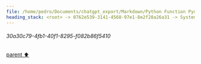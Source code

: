 ```yaml
---
file: /home/pedro/Documents/chatgpt_export/Markdown/Python Function Pydantic Model.md
heading_stack: <root> -> 0762e539-3141-4568-97e1-8e2f28a26a31 -> System -> 7310dbb5-540b-40ba-ba28-f730ab506660 -> System -> aaa26adf-0eb0-4d7d-93a7-d9d284b5c9f3 -> User -> c6015848-a2ab-4b8c-8922-7bf89d9fdf34 -> Assistant -> Models -> 1. `ParameterModel` -> 2. `DecoratorModel` -> 3. `FunctionModel` -> Methods -> Class Method in `FunctionModel` -> Instance Method in `FunctionModel` -> aaa2eb12-3770-4c5c-a7d3-11878ab54370 -> User -> 0dd09b46-e035-48e5-b69f-280b00736c87 -> Assistant -> 02c086bb-208a-49fb-93b3-54248d0f2aa5 -> Tool -> 03e8d8b9-74a8-4a74-a1bf-aec328fe0a7c -> Assistant -> aaa26425-589c-40d9-908e-333cab56319e -> User -> 9e70ce7f-89db-47ac-85b9-7d73fd7ab640 -> Assistant -> 9cb5bb3a-3cd2-4945-b8b9-01e102f6b2ab -> Tool -> 4b953605-0288-49bf-8ce8-041f4a25504d -> Assistant -> 1801b898-5c26-4e7a-af26-d7268e8c01b5 -> Assistant -> 855176a8-5adb-411e-a098-cae3b880d095 -> Assistant -> 22bbc826-60cc-4070-af85-31471f4bf1de -> Tool -> e3ed333b-ba18-4842-b480-3f634245d238 -> Assistant -> aaa2ded3-1a21-484d-9326-598b00f61110 -> User -> 5b0b16af-8e39-4842-b887-04965d88167a -> Assistant -> 82554842-e6c7-4a6c-953b-8778ad13f907 -> Tool -> 9e6d99ad-6826-402d-b2df-17c8435586f0 -> Assistant -> 8ea69820-2e45-4f03-a531-0caeea4ca772 -> Assistant -> c8a255a2-f1db-4668-b976-619d18cc4c9a -> Tool -> e5a85609-e6ea-4263-800f-599e24019950 -> Assistant -> 7077a825-b4ed-4044-aeb4-4c2eef133509 -> Assistant -> 27051524-a0d0-48c2-b51f-127049bbddc3 -> Tool -> 8080c22e-9466-44bf-8bd6-5688b064d583 -> Assistant -> aaa239f7-a854-420f-9afa-841001491865 -> User -> cabb6712-685d-49e8-8af7-837ea6277f43 -> System -> a3034118-ba1f-4ee0-b487-daa540cdf236 -> Assistant -> 2f7d2cd2-9aa9-4ca1-a42f-53296be00132 -> Tool -> 8ff07254-af54-49bf-8e6f-8e2801ba7184 -> Assistant -> 2e959f2c-486e-444b-a6cf-8bb8eda6a77d -> Tool -> 77161e88-66bd-481a-b462-51820df15a4b -> Assistant -> f9e86d22-1f27-4bd6-8664-7cb72c386b6b -> Assistant -> aaa2b611-e6c8-4bed-b99d-34a0efb777c4 -> User -> 20eb6f92-e97d-4bff-9548-cc674656cf49 -> Assistant -> 54e67c7c-bc03-4f36-9a83-4e77d9e68e9e -> Tool -> ff52ba1a-d5dd-4037-9d27-6e145a9268d0 -> Assistant -> aaa29597-3ee2-4b63-9d66-7e46d9b21223 -> User -> 7c7f1290-7903-4e49-bf88-07a3a14b7058 -> System -> 1b7bfd49-3f89-426d-ae55-8eeef11d4dd9 -> Assistant -> d3eb6a26-715c-4221-a8e5-ceb1817d908b -> Tool -> ed67e3c8-b4b6-4a7d-99e4-fe956d0fdf3c -> Assistant -> 2173b865-5c1c-4c3f-9005-a5727e436499 -> Assistant -> 65dc3678-4ca8-401b-98c6-df2d399679f7 -> Tool -> 3ccd7b6b-5544-4705-9e60-fc850b1a15cb -> Assistant -> aaa269bb-1cbd-4747-b22d-3ad163b40814 -> User -> 04f43ec6-ff4c-4b29-b23e-61767df38267 -> Assistant -> cfd79b3a-4a67-4a85-8803-76cca4b9d9d5 -> Tool -> bed60de6-ffa2-49ba-aea6-ca1d4c3e835d -> Assistant -> aaa2bdbe-4aa6-4d23-bbeb-334fd207e768 -> User -> 139da970-f69b-4cf6-98f7-659579f441fe -> Assistant -> 7fa29889-92aa-4121-85f1-ebbfe9f9c241 -> Tool -> ff222952-bf93-40ae-b042-711f218c3c14 -> Assistant -> dc8a50cc-93c3-4ea8-952f-e8a9f46e0af2 -> Assistant -> bf4d5767-5798-475b-a015-3cb730906bc8 -> Tool -> 399690d8-1c4d-46f7-9b8f-b2efdc5cfe01 -> Assistant -> 78555ab8-b89e-40bb-80af-03cf8e8c69ee -> Assistant -> 036a5701-5ddd-4b9a-aa4c-670f7b514671 -> Tool -> 31b64583-e9db-4d48-8cd7-49294aaf7bff -> Assistant -> 3537a467-eacf-4ee4-9b2f-f9deb4a17eea -> Assistant -> 43997f6f-5978-462c-b5d4-43a546415a18 -> Tool -> 02522474-9b23-4f49-b51c-2f28accf5ce6 -> Assistant -> aaa2f93b-be42-4159-b281-68247e96c202 -> User -> 67d2693e-2fc0-4917-ba81-fdef733a8c47 -> Assistant -> aaa294a4-2ca8-4f9b-bc95-c479e5cf5d47 -> User -> f67acd3d-da0f-4d90-ac1f-b4751a24f19f -> Assistant -> aaa23af1-8da0-4118-a1d1-6f3008015d6d -> User -> 09da6b6c-4255-42cb-a20a-a9498484e166 -> Assistant -> aaa2c5b2-d9c3-4cdc-a9a1-3d3d25950ac0 -> User -> 36fcca0d-d0c5-4834-8203-c9af23e6c0ab -> Assistant -> aaa2c1cb-defa-4426-8d0d-29576debf728 -> User -> 4005cba9-5135-4fad-8ad8-762e2d8a0c2c -> Assistant -> aaa2baeb-6b60-42bf-8c2a-b6a0e1586a93 -> User -> 1eb2869f-9fd0-49fa-a951-a2c76c880a60 -> Assistant -> aaa2921c-13bd-4a33-b64f-ffd637bcfd59 -> User -> 6b5ce96d-436e-4be2-bc8a-821b34038ec9 -> Assistant -> Revised YAML Design -> Key Changes and Justifications -> Considerations for Future Work -> aaa28d7b-c94a-4fee-a355-96b1acb8871b -> User -> bae73c6d-4135-4c88-8de9-c7466fdd10bf -> Assistant -> Pseudocode for Code Generation -> aaa2f455-87d8-457d-88d1-988943ca31d4 -> User -> f6341336-d0cf-419c-b57c-b1b4cbfca700 -> Assistant -> Pseudocode -> Critical Analysis -> aaa247f1-853e-4107-ad69-a9737a6c4af2 -> User -> a4d99788-e47f-4bdc-bba9-436063b1dc59 -> Assistant -> Opportunities for Abstraction -> Handling Indentation -> aaa220cc-d698-43de-9084-ff23ddb2192c -> User -> 33d24acd-8a94-46cd-83b7-9e66a8522403 -> Assistant -> 7db5b81c-0271-4c12-8e8e-57adbb64e758 -> Tool -> 6f5d9f84-6c47-471e-a8c1-884b798eb30d -> Assistant -> a7276c3f-b024-4b2e-b71b-5fdc31ee690a -> Assistant -> f26f8c5e-dd88-4fb1-8eb7-b7cad7e8aa26 -> Tool -> 225b8ee9-b322-4a5b-a641-58f7298ae9e6 -> Assistant -> aaa28c5c-9f79-45a6-9a38-15080a462ad9 -> User -> ee509196-ab27-4139-b8e7-93cef6032314 -> Assistant -> c4c0528c-f855-4bf7-93e3-3facf9808c4a -> Tool -> a11a9622-82b8-4b7d-a76c-5fc4a28888d9 -> Assistant -> aaa29502-70cd-4a32-ad46-7cbeab1f3438 -> User -> f48c72b2-47f0-461d-9ad7-6ba725821fc6 -> Assistant -> 6fdc0937-4d33-4345-9c3c-6ed5a4a03ab0 -> Tool -> 868d0b0e-9dc9-4f80-b7e1-757b2da7d598 -> Assistant -> 102f26b3-0f63-462e-8254-9f575d2d0954 -> Assistant -> 8a12a828-4e43-4342-b5d3-d07d6433e630 -> Tool -> 0816f338-4de8-45de-8c01-ea49988c33ae -> Assistant -> 97f8f33f-c902-4740-8864-6c331faf98a3 -> Assistant -> a857621b-d100-4637-a935-6da00c1eef1a -> Tool -> f33e489b-a0e4-4d10-84a7-88fae8fd578a -> Assistant -> 956a5b52-b1e5-4806-b506-bf2aa67aba8c -> Assistant -> 8b638643-30b1-4d16-839b-584cacfef8bb -> Tool -> 40cc4869-17b3-4b5d-9b6b-2fd77e9dca9d -> Assistant -> d89e4cb0-3cd2-42f7-8aab-edcd47fb10af -> Assistant -> aaa20e4f-e9a6-4f1b-a5bf-ae2b5469502f -> User -> 33911ef7-4c8c-49be-80d6-1647e3b1c9e3 -> Assistant -> aaa28f3b-c291-4400-bd15-b86907a880dc -> User -> 7854e862-c944-4bee-a3b5-c3cb71e436a0 -> Assistant -> aaa2f458-89e5-4f75-b2a9-2fd2027704e1 -> User -> b0c3ae51-66a9-4851-90fc-e27af1081cbf -> Assistant -> dd00c2a8-2856-40e8-bf6e-738e2155b113 -> Tool -> 7260bdc3-62f4-49ac-a2e7-5451f4e1a3e4 -> Assistant -> aaa2ec02-53ee-4623-9702-1e81d9ee8bf6 -> User -> 7e9ebd28-6204-40eb-9583-b8d099cb2c05 -> Assistant -> a8e32855-83d9-41f6-bee3-ad9c16476fbf -> Tool -> 487e8946-caba-423c-9525-f6d0b6f22217 -> Assistant -> aaa2cda5-075b-44e0-985d-5d72f9433c9d -> User -> f2006443-7407-4219-9889-8d436573fde7 -> Assistant -> bf0820c7-7a6b-4c9f-807e-4afba649edfa -> Tool -> ac7f076b-95eb-4ead-8706-bcdd6974bdfb -> Assistant -> 7904a177-21ac-49fc-b34b-1a9c270be890 -> Assistant -> f4330696-cdcd-4843-bab4-16bb20c85c10 -> Tool -> 1819856a-8412-41b1-9db5-51a23668355e -> Assistant -> 03095fd1-4fa4-45c8-abc6-29278e68a147 -> Assistant -> aaac7be0-0a7d-45e5-8e7e-2ea7e23f9a6b -> Assistant -> 6f669a19-e0eb-43be-bb75-c51725da12cb -> Tool -> 1fa4b808-18bd-4d81-8f01-d775cf0f261e -> Assistant -> f553ce68-f45b-48c6-a2fd-bb649af3b1ec -> Assistant -> aaa20973-6a9f-476e-b791-9b903b8c8b10 -> User -> 4d8665fa-a8e4-4d0a-8145-1ba12e65c159 -> Assistant -> 1e10f4eb-dc80-447f-85e5-8dd7c3d2f2f0 -> Tool -> fb4e0b8d-c6d2-4946-ae24-a14c83733e58 -> Assistant -> b78eabbc-0e9f-4800-b8f9-014c350213c4 -> Assistant -> 6dcbd7a5-e2dd-4c55-9f1b-3d4c310fa9cb -> Tool -> 64a9df5f-28e3-4259-90c8-dfc933af43f2 -> Assistant -> d076b2c1-0b47-448d-9a94-e1001126eb4e -> Assistant -> 9444d43c-2246-4183-b47d-6d81fac1ca48 -> Tool -> 033e1e56-7e16-4804-93f0-6fcf932a2e4d -> Assistant -> 94ba96c9-c11f-4a93-834f-2bdaef807b69 -> Assistant -> 24f5a298-e1f0-4ba1-9e85-7a978a51556b -> Tool -> 20d8018c-7827-471a-8504-62268e129cf4 -> Assistant -> afb71470-5076-434c-b580-026e7bf5734a -> Assistant -> 760f3a55-c5dd-4264-81ce-00d35fdc20e8 -> Tool -> 0fc2b37d-f4ed-4924-8e4a-6d84a1f4e614 -> Assistant -> f5b9b1bb-67c8-4db6-a4ca-ef0f46364728 -> Assistant -> dcb81e4f-d64c-470d-9637-0f0500f3a519 -> Tool -> 6f3978c1-2f71-4685-9578-9ab4bfb2392b -> Assistant -> aff4b982-261a-427a-9260-50c9c215a8df -> Assistant -> 2cc54f07-a8e7-4771-97ab-96a36e98d376 -> Tool -> edba6670-88e4-4666-846f-0449b6d37e9d -> Assistant -> aaa285bd-b80c-4cf0-9e7b-5ac0fbdaa4bd -> User -> 1c4ae8b2-c274-4951-82a4-c9e1ff1fccd6 -> Assistant -> 37f21042-bd5d-46e9-9224-fa2a43dabc14 -> Tool -> 513713d0-07ea-4ee5-b9f3-941e44d1a9d1 -> Assistant -> aaa227c3-f565-4eb4-9814-5eea396e063a -> User -> eadcf56b-6b15-4c80-b487-b5f0c1d8d406 -> Assistant -> Problem Identification -> Possible Sources of the Problem -> Plan to Address the Issue -> aaa2499c-5c5d-4928-ba89-97d11d5d0846 -> User -> e2a4a635-8bb2-41f7-8ce6-741819564b8b -> Assistant -> 6cc3969a-efc7-4bdf-884d-2b8245498387 -> Tool -> f7134843-a318-4bdb-b0ca-1f07a5a50837 -> Assistant -> 1b4e9054-bdc4-4e69-b445-cd54966e8c44 -> Assistant -> 6b0d8b47-1f9d-41ca-ba65-2e9977886104 -> Tool -> 60b35028-9fa6-43ab-9494-eb4877315cea -> Assistant -> f4318c28-957a-4e6c-ac20-fdfd00029f04 -> Assistant -> 00fefe90-b883-4d92-a197-07a9a8ca836f -> Tool -> 1be1d5f3-ea48-405c-bb59-fa98022871bb -> Assistant -> 523653b4-cc36-4f99-babd-48f8f569584f -> Assistant -> aaa28e4f-7e04-425e-b7a7-3df44500b4e6 -> User -> 41b57f11-dade-4f48-8437-a899cc89c8ce -> Assistant -> 30a30c79-4fb1-40f1-8295-f082b86f5410
---
```

###### 30a30c79-4fb1-40f1-8295-f082b86f5410
[parent ⬆️](#41b57f11-dade-4f48-8437-a899cc89c8ce)

